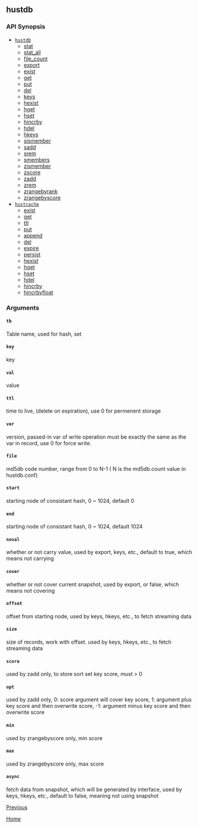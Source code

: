 hustdb
--

### API Synopsis ###

* [`hustdb`](hustdb/hustdb.md)
	* [stat](hustdb/hustdb/stat.md)
	* [stat_all](hustdb/hustdb/stat_all.md)
	* [file_count](hustdb/hustdb/file_count.md)
	* [export](hustdb/hustdb/export.md)
	* [exist](hustdb/hustdb/exist.md)
	* [get](hustdb/hustdb/get.md)
	* [put](hustdb/hustdb/put.md)
	* [del](hustdb/hustdb/del.md)
	* [keys](hustdb/hustdb/keys.md)
	* [hexist](hustdb/hustdb/hexist.md)
	* [hget](hustdb/hustdb/hget.md)
	* [hset](hustdb/hustdb/hset.md)
    * [hincrby](hustdb/hustdb/hincrby.md)
	* [hdel](hustdb/hustdb/hdel.md)
	* [hkeys](hustdb/hustdb/hkeys.md)
	* [sismember](hustdb/hustdb/sismember.md)
	* [sadd](hustdb/hustdb/sadd.md)
	* [srem](hustdb/hustdb/srem.md)
	* [smembers](hustdb/hustdb/smembers.md)
	* [zismember](hustdb/hustdb/zismember.md)
	* [zscore](hustdb/hustdb/zscore.md)
	* [zadd](hustdb/hustdb/zadd.md)
	* [zrem](hustdb/hustdb/zrem.md)
	* [zrangebyrank](hustdb/hustdb/zrangebyrank.md)
	* [zrangebyscore](hustdb/hustdb/zrangebyscore.md)
* [`hustcache`](hustdb/hustcache.md)
	* [exist](hustdb/hustcache/exist.md)
	* [get](hustdb/hustcache/get.md)
	* [ttl](hustdb/hustcache/ttl.md)
	* [put](hustdb/hustcache/put.md)
	* [append](hustdb/hustcache/append.md)
	* [del](hustdb/hustcache/del.md)
	* [expire](hustdb/hustcache/expire.md)
	* [persist](hustdb/hustcache/persist.md)
	* [hexist](hustdb/hustcache/hexist.md)
	* [hget](hustdb/hustcache/hget.md)
	* [hset](hustdb/hustcache/hset.md)
	* [hdel](hustdb/hustcache/hdel.md)
	* [hincrby](hustdb/hustcache/hincrby.md)
	* [hincrbyfloat](hustdb/hustcache/hincrbyfloat.md)

### Arguments ###

#### `tb` ####
Table name, used for hash, set   

#### `key` ####
key

#### `val` ####
value

#### `ttl` ####
time to live, (delete on expiration), use 0 for permenent storage

#### `ver` ####
version, passed-in var of write operation must be exactly the same as the var in record, use 0 for force write.

#### `file` ####
md5db code number, range from 0 to N-1 ( N is the md5db.count value in hustdb.conf)

#### `start` ####
starting node of consistant hash, 0 ~ 1024, default 0

#### `end` ####
starting node of consistant hash, 0 ~ 1024, default 1024

#### `noval` ####
whether or not carry value, used by export, keys, etc., default to true, which means not carrying

#### `cover` ####
whether or not cover current snapshot, used by export, or false, which means not covering

#### `offset` ####
offset from starting node, used by keys, hkeys, etc., to fetch streaming data

#### `size` ####
size of records, work with offset. used by keys, hkeys, etc., to fetch streaming data

#### `score` ####
used by zadd only, to store sort set key score, must > 0

#### `opt` ####
used by zadd only, 0: score argument will cover key score, 1: argument plus key score and then overwrite score, -1: argument minus key score and then overwrite score

#### `min` ####
used by zrangebyscore only, min score

#### `max` ####
used by zrangebyscore only, max score

#### `async` ####
fetch data from snapshot, which will be generated by interface, used by keys, hkeys, etc., default to false, meaning not using snapshot

[Previous](index.md)

[Home](../index.md)